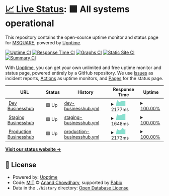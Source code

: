 # [📈 Live Status](https://newstatus.mufin.lol): <!--live status--> **🟩 All systems operational**

This repository contains the open-source uptime monitor and status page for [MSQUARE](https://newstatus.mufin.lol), powered by [Upptime](https://github.com/upptime/upptime).

[![Uptime CI](https://github.com/globalmsq/mufin-uptime/workflows/Uptime%20CI/badge.svg)](https://github.com/globalmsq/mufin-uptime/actions?query=workflow%3A%22Uptime+CI%22)
[![Response Time CI](https://github.com/globalmsq/mufin-uptime/workflows/Response%20Time%20CI/badge.svg)](https://github.com/globalmsq/mufin-uptime/actions?query=workflow%3A%22Response+Time+CI%22)
[![Graphs CI](https://github.com/globalmsq/mufin-uptime/workflows/Graphs%20CI/badge.svg)](https://github.com/globalmsq/mufin-uptime/actions?query=workflow%3A%22Graphs+CI%22)
[![Static Site CI](https://github.com/globalmsq/mufin-uptime/workflows/Static%20Site%20CI/badge.svg)](https://github.com/globalmsq/mufin-uptime/actions?query=workflow%3A%22Static+Site+CI%22)
[![Summary CI](https://github.com/globalmsq/mufin-uptime/workflows/Summary%20CI/badge.svg)](https://github.com/globalmsq/mufin-uptime/actions?query=workflow%3A%22Summary+CI%22)

With [Upptime](https://upptime.js.org), you can get your own unlimited and free uptime monitor and status page, powered entirely by a GitHub repository. We use [Issues](https://github.com/globalmsq/mufin-uptime/issues) as incident reports, [Actions](https://github.com/globalmsq/mufin-uptime/actions) as uptime monitors, and [Pages](https://newstatus.mufin.lol) for the status page.

<!--start: status pages-->
<!-- This summary is generated by Upptime (https://github.com/upptime/upptime) -->
<!-- Do not edit this manually, your changes will be overwritten -->
<!-- prettier-ignore -->
| URL | Status | History | Response Time | Uptime |
| --- | ------ | ------- | ------------- | ------ |
| <img alt="" src="https://icons.duckduckgo.com/ip3/dev.businesshub.co.kr.ico" height="13"> [Dev Businesshub](https://dev.businesshub.co.kr/) | 🟩 Up | [dev-businesshub.yml](https://github.com/globalmsq/mufin-uptime/commits/HEAD/history/dev-businesshub.yml) | <details><summary><img alt="Response time graph" src="./graphs/dev-businesshub/response-time-week.png" height="20"> 2177ms</summary><br><a href="https://newstatus.mufin.lol/history/dev-businesshub"><img alt="Response time 2150" src="https://img.shields.io/endpoint?url=https%3A%2F%2Fraw.githubusercontent.com%2Fglobalmsq%2Fmufin-uptime%2FHEAD%2Fapi%2Fdev-businesshub%2Fresponse-time.json"></a><br><a href="https://newstatus.mufin.lol/history/dev-businesshub"><img alt="24-hour response time 2359" src="https://img.shields.io/endpoint?url=https%3A%2F%2Fraw.githubusercontent.com%2Fglobalmsq%2Fmufin-uptime%2FHEAD%2Fapi%2Fdev-businesshub%2Fresponse-time-day.json"></a><br><a href="https://newstatus.mufin.lol/history/dev-businesshub"><img alt="7-day response time 2177" src="https://img.shields.io/endpoint?url=https%3A%2F%2Fraw.githubusercontent.com%2Fglobalmsq%2Fmufin-uptime%2FHEAD%2Fapi%2Fdev-businesshub%2Fresponse-time-week.json"></a><br><a href="https://newstatus.mufin.lol/history/dev-businesshub"><img alt="30-day response time 2150" src="https://img.shields.io/endpoint?url=https%3A%2F%2Fraw.githubusercontent.com%2Fglobalmsq%2Fmufin-uptime%2FHEAD%2Fapi%2Fdev-businesshub%2Fresponse-time-month.json"></a><br><a href="https://newstatus.mufin.lol/history/dev-businesshub"><img alt="1-year response time 2150" src="https://img.shields.io/endpoint?url=https%3A%2F%2Fraw.githubusercontent.com%2Fglobalmsq%2Fmufin-uptime%2FHEAD%2Fapi%2Fdev-businesshub%2Fresponse-time-year.json"></a></details> | <details><summary><a href="https://newstatus.mufin.lol/history/dev-businesshub">100.00%</a></summary><a href="https://newstatus.mufin.lol/history/dev-businesshub"><img alt="All-time uptime 99.90%" src="https://img.shields.io/endpoint?url=https%3A%2F%2Fraw.githubusercontent.com%2Fglobalmsq%2Fmufin-uptime%2FHEAD%2Fapi%2Fdev-businesshub%2Fuptime.json"></a><br><a href="https://newstatus.mufin.lol/history/dev-businesshub"><img alt="24-hour uptime 100.00%" src="https://img.shields.io/endpoint?url=https%3A%2F%2Fraw.githubusercontent.com%2Fglobalmsq%2Fmufin-uptime%2FHEAD%2Fapi%2Fdev-businesshub%2Fuptime-day.json"></a><br><a href="https://newstatus.mufin.lol/history/dev-businesshub"><img alt="7-day uptime 100.00%" src="https://img.shields.io/endpoint?url=https%3A%2F%2Fraw.githubusercontent.com%2Fglobalmsq%2Fmufin-uptime%2FHEAD%2Fapi%2Fdev-businesshub%2Fuptime-week.json"></a><br><a href="https://newstatus.mufin.lol/history/dev-businesshub"><img alt="30-day uptime 99.90%" src="https://img.shields.io/endpoint?url=https%3A%2F%2Fraw.githubusercontent.com%2Fglobalmsq%2Fmufin-uptime%2FHEAD%2Fapi%2Fdev-businesshub%2Fuptime-month.json"></a><br><a href="https://newstatus.mufin.lol/history/dev-businesshub"><img alt="1-year uptime 99.90%" src="https://img.shields.io/endpoint?url=https%3A%2F%2Fraw.githubusercontent.com%2Fglobalmsq%2Fmufin-uptime%2FHEAD%2Fapi%2Fdev-businesshub%2Fuptime-year.json"></a></details>
| <img alt="" src="https://icons.duckduckgo.com/ip3/stg.businesshub.co.kr.ico" height="13"> [Staging Businesshub](https://stg.businesshub.co.kr/) | 🟩 Up | [staging-businesshub.yml](https://github.com/globalmsq/mufin-uptime/commits/HEAD/history/staging-businesshub.yml) | <details><summary><img alt="Response time graph" src="./graphs/staging-businesshub/response-time-week.png" height="20"> 1648ms</summary><br><a href="https://newstatus.mufin.lol/history/staging-businesshub"><img alt="Response time 1618" src="https://img.shields.io/endpoint?url=https%3A%2F%2Fraw.githubusercontent.com%2Fglobalmsq%2Fmufin-uptime%2FHEAD%2Fapi%2Fstaging-businesshub%2Fresponse-time.json"></a><br><a href="https://newstatus.mufin.lol/history/staging-businesshub"><img alt="24-hour response time 1376" src="https://img.shields.io/endpoint?url=https%3A%2F%2Fraw.githubusercontent.com%2Fglobalmsq%2Fmufin-uptime%2FHEAD%2Fapi%2Fstaging-businesshub%2Fresponse-time-day.json"></a><br><a href="https://newstatus.mufin.lol/history/staging-businesshub"><img alt="7-day response time 1648" src="https://img.shields.io/endpoint?url=https%3A%2F%2Fraw.githubusercontent.com%2Fglobalmsq%2Fmufin-uptime%2FHEAD%2Fapi%2Fstaging-businesshub%2Fresponse-time-week.json"></a><br><a href="https://newstatus.mufin.lol/history/staging-businesshub"><img alt="30-day response time 1618" src="https://img.shields.io/endpoint?url=https%3A%2F%2Fraw.githubusercontent.com%2Fglobalmsq%2Fmufin-uptime%2FHEAD%2Fapi%2Fstaging-businesshub%2Fresponse-time-month.json"></a><br><a href="https://newstatus.mufin.lol/history/staging-businesshub"><img alt="1-year response time 1618" src="https://img.shields.io/endpoint?url=https%3A%2F%2Fraw.githubusercontent.com%2Fglobalmsq%2Fmufin-uptime%2FHEAD%2Fapi%2Fstaging-businesshub%2Fresponse-time-year.json"></a></details> | <details><summary><a href="https://newstatus.mufin.lol/history/staging-businesshub">100.00%</a></summary><a href="https://newstatus.mufin.lol/history/staging-businesshub"><img alt="All-time uptime 100.00%" src="https://img.shields.io/endpoint?url=https%3A%2F%2Fraw.githubusercontent.com%2Fglobalmsq%2Fmufin-uptime%2FHEAD%2Fapi%2Fstaging-businesshub%2Fuptime.json"></a><br><a href="https://newstatus.mufin.lol/history/staging-businesshub"><img alt="24-hour uptime 100.00%" src="https://img.shields.io/endpoint?url=https%3A%2F%2Fraw.githubusercontent.com%2Fglobalmsq%2Fmufin-uptime%2FHEAD%2Fapi%2Fstaging-businesshub%2Fuptime-day.json"></a><br><a href="https://newstatus.mufin.lol/history/staging-businesshub"><img alt="7-day uptime 100.00%" src="https://img.shields.io/endpoint?url=https%3A%2F%2Fraw.githubusercontent.com%2Fglobalmsq%2Fmufin-uptime%2FHEAD%2Fapi%2Fstaging-businesshub%2Fuptime-week.json"></a><br><a href="https://newstatus.mufin.lol/history/staging-businesshub"><img alt="30-day uptime 100.00%" src="https://img.shields.io/endpoint?url=https%3A%2F%2Fraw.githubusercontent.com%2Fglobalmsq%2Fmufin-uptime%2FHEAD%2Fapi%2Fstaging-businesshub%2Fuptime-month.json"></a><br><a href="https://newstatus.mufin.lol/history/staging-businesshub"><img alt="1-year uptime 100.00%" src="https://img.shields.io/endpoint?url=https%3A%2F%2Fraw.githubusercontent.com%2Fglobalmsq%2Fmufin-uptime%2FHEAD%2Fapi%2Fstaging-businesshub%2Fuptime-year.json"></a></details>
| <img alt="" src="https://icons.duckduckgo.com/ip3/businesshub.co.kr.ico" height="13"> [Production Businesshub](https://businesshub.co.kr/) | 🟩 Up | [production-businesshub.yml](https://github.com/globalmsq/mufin-uptime/commits/HEAD/history/production-businesshub.yml) | <details><summary><img alt="Response time graph" src="./graphs/production-businesshub/response-time-week.png" height="20"> 2173ms</summary><br><a href="https://newstatus.mufin.lol/history/production-businesshub"><img alt="Response time 2064" src="https://img.shields.io/endpoint?url=https%3A%2F%2Fraw.githubusercontent.com%2Fglobalmsq%2Fmufin-uptime%2FHEAD%2Fapi%2Fproduction-businesshub%2Fresponse-time.json"></a><br><a href="https://newstatus.mufin.lol/history/production-businesshub"><img alt="24-hour response time 1779" src="https://img.shields.io/endpoint?url=https%3A%2F%2Fraw.githubusercontent.com%2Fglobalmsq%2Fmufin-uptime%2FHEAD%2Fapi%2Fproduction-businesshub%2Fresponse-time-day.json"></a><br><a href="https://newstatus.mufin.lol/history/production-businesshub"><img alt="7-day response time 2173" src="https://img.shields.io/endpoint?url=https%3A%2F%2Fraw.githubusercontent.com%2Fglobalmsq%2Fmufin-uptime%2FHEAD%2Fapi%2Fproduction-businesshub%2Fresponse-time-week.json"></a><br><a href="https://newstatus.mufin.lol/history/production-businesshub"><img alt="30-day response time 2064" src="https://img.shields.io/endpoint?url=https%3A%2F%2Fraw.githubusercontent.com%2Fglobalmsq%2Fmufin-uptime%2FHEAD%2Fapi%2Fproduction-businesshub%2Fresponse-time-month.json"></a><br><a href="https://newstatus.mufin.lol/history/production-businesshub"><img alt="1-year response time 2064" src="https://img.shields.io/endpoint?url=https%3A%2F%2Fraw.githubusercontent.com%2Fglobalmsq%2Fmufin-uptime%2FHEAD%2Fapi%2Fproduction-businesshub%2Fresponse-time-year.json"></a></details> | <details><summary><a href="https://newstatus.mufin.lol/history/production-businesshub">100.00%</a></summary><a href="https://newstatus.mufin.lol/history/production-businesshub"><img alt="All-time uptime 100.00%" src="https://img.shields.io/endpoint?url=https%3A%2F%2Fraw.githubusercontent.com%2Fglobalmsq%2Fmufin-uptime%2FHEAD%2Fapi%2Fproduction-businesshub%2Fuptime.json"></a><br><a href="https://newstatus.mufin.lol/history/production-businesshub"><img alt="24-hour uptime 100.00%" src="https://img.shields.io/endpoint?url=https%3A%2F%2Fraw.githubusercontent.com%2Fglobalmsq%2Fmufin-uptime%2FHEAD%2Fapi%2Fproduction-businesshub%2Fuptime-day.json"></a><br><a href="https://newstatus.mufin.lol/history/production-businesshub"><img alt="7-day uptime 100.00%" src="https://img.shields.io/endpoint?url=https%3A%2F%2Fraw.githubusercontent.com%2Fglobalmsq%2Fmufin-uptime%2FHEAD%2Fapi%2Fproduction-businesshub%2Fuptime-week.json"></a><br><a href="https://newstatus.mufin.lol/history/production-businesshub"><img alt="30-day uptime 100.00%" src="https://img.shields.io/endpoint?url=https%3A%2F%2Fraw.githubusercontent.com%2Fglobalmsq%2Fmufin-uptime%2FHEAD%2Fapi%2Fproduction-businesshub%2Fuptime-month.json"></a><br><a href="https://newstatus.mufin.lol/history/production-businesshub"><img alt="1-year uptime 100.00%" src="https://img.shields.io/endpoint?url=https%3A%2F%2Fraw.githubusercontent.com%2Fglobalmsq%2Fmufin-uptime%2FHEAD%2Fapi%2Fproduction-businesshub%2Fuptime-year.json"></a></details>

<!--end: status pages-->

[**Visit our status website →**](https://newstatus.mufin.lol)

## 📄 License

- Powered by: [Upptime](https://github.com/upptime/upptime)
- Code: [MIT](./LICENSE) © [Anand Chowdhary](https://anandchowdhary.com), supported by [Pabio](https://pabio.com)
- Data in the `./history` directory: [Open Database License](https://opendatacommons.org/licenses/odbl/1-0/)
